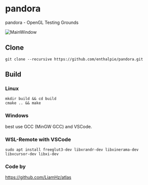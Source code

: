 # pandora
pandora - OpenGL Testing Grounds

![MainWindow](https://github.com/ntropy83/pandora/blob/master/pandora.gif)

## Clone
```
git clone --recursive https://github.com/enthalpie/pandora.git
```
## Build
### Linux
```
mkdir build && cd build
cmake .. && make
```
### Windows
best use GCC (MinGW GCC) and VSCode.

### WSL-Remote with VSCode
```
sudo apt install freeglut3-dev libxrandr-dev libxinerama-dev libxcursor-dev libxi-dev
```
### Code by
https://github.com/LiamHz/atlas
